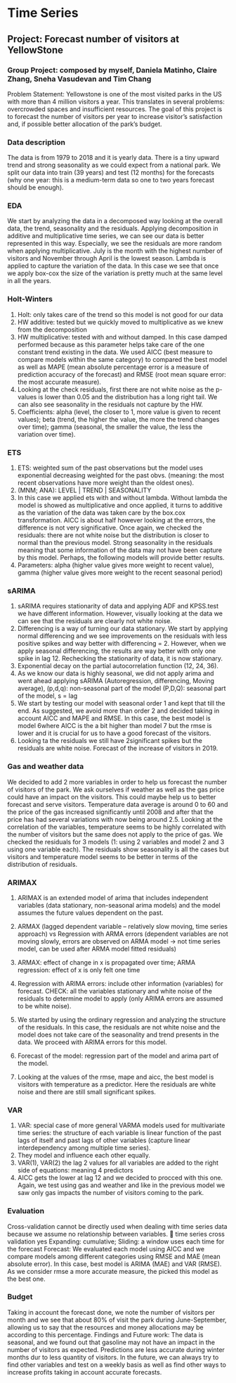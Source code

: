 # Time Series
## Project: Forecast number of visitors at YellowStone
### Group Project:  composed by myself, Daniela Matinho, Claire Zhang, Sneha Vasudevan and Tim Chang

Problem Statement: Yellowstone is one of the most visited parks in the US with more than 4 million visitors a year. This translates in several problems: overcrowded spaces and insufficient resources. The goal of this project is to forecast the number of visitors per year to increase visitor’s satisfaction and, if possible better allocation of the park’s budget.

### Data description
The data is from 1979 to 2018 and it is yearly data. There is a tiny upward trend and strong seasonality as we could expect from a national park. We split our data into train (39 years) and test (12 months) for the forecasts (why one year: this is a medium-term data so one to two years forecast should be enough).

### EDA
We start by analyzing the data in a decomposed way looking at the overall data, the trend, seasonality and the residuals. Applying decomposition in additive and multiplicative time series, we can see our data is better represented in this way. Especially, we see the residuals are more random when applying multiplicative. July is the month with the highest number of visitors and November through April is the lowest season. Lambda is applied to capture the variation of the data. In this case we see that once we apply box-cox the size of the variation is pretty much at the same level in all the years.

### Holt-Winters
1.	Holt: only takes care of the trend so this model is not good for our data
2.	HW additive: tested but we quickly moved to multiplicative as we knew from the decomposition
3.	 HW multiplicative: tested with and without damped. In this case damped performed because as this parameter helps take care of the one constant trend existing in the data. We used AICC (best measure to compare models within the same category) to compared the best model as well as MAPE (mean absolute percentage error is a measure of prediction accuracy of the forecast) and RMSE (root mean square error: the most accurate measure). 
4.	Looking at the check residuals, first there are not white noise as the p-values is lower than 0.05 and the distribution has a long right tail. We can also see seasonality in the residuals not capture by the HW.
5.	Coefficients: alpha (level, the closer to 1, more value is given to recent values); beta (trend, the higher the value, the more the trend changes over time); gamma (seasonal, the smaller the value, the less the variation over time).

### ETS
1.	ETS: weighted sum of the past observations but the model uses exponential decreasing weighted for the past obvs. (meaning: the most recent observations have more weight than the oldest ones).
2.	(MNM; ANA): LEVEL | TREND | SEASONALITY
3.	In this case we applied ets with and without lambda. Without lambda the model is showed as multiplicative and once applied, it turns to additive as the variation of the data was taken care by the box.cox transformation. AICC is about half however looking at the errors, the difference is not very significative. Once again, we checked the residuals: there are not white noise but the distribution is closer to normal than the previous model. Strong seasonality in the residuals meaning that some information of the data may not have been capture by this model. Perhaps, the following models will provide better results.
4.	Parameters: alpha (higher value gives more weight to recent value), gamma (higher value gives more weight to the recent seasonal period)

### sARIMA
1.	sARIMA requires stationarity of data and applying ADF and KPSS.test we have different information. However, visually looking at the data we can see that the residuals are clearly not white noise. 
2.	Differencing is a way of turning our data stationary. We start by applying normal differencing and we see improvements on the residuals with less positive spikes and way better with differencing = 2. However, when we apply seasonal differencing, the results are way better with only one spike in lag 12. Rechecking the stationarity of data, it is now stationary.
3.	Exponential decay on the partial autocorrelation function (12, 24, 36).
4.	 As we know our data is highly seasonal, we did not apply arima and went ahead applying sARIMA (Autoregression, differencing, Moving average), (p,d,q): non-seasonal part of the model (P,D,Q): seasonal part of the model, s = lag
5.	We start by testing our model with seasonal order 1 and kept that till the end. As suggested, we avoid more than order 2 and decided taking in account AICC and MAPE and RMSE. In this case, the best model is model 6where AICC is the a bit higher than model 7 but the rmse is lower and it is crucial for us to have a good forecast of the visitors.
6.	Looking ta the residuals we still have 2significant spikes but the residuals are white noise. Forecast of the increase of visitors in 2019.

### Gas and weather data
We decided to add 2 more variables in order to help us forecast the number of visitors of the park. We ask ourselves if weather as well as the gas price could have an impact on the visitors. This could maybe help us to better forecast and serve visitors. Temperature data average is around 0 to 60 and the price of the gas increased significantly until 2008 and after that the price has had several variations with now being around 2.5.
Looking at the correlation of the variables, temperature seems to be highly correlated with the number of visitors but the same does not apply to the price of gas. We checked the residuals for 3 models (1: using 2 variables and model 2 and 3 using one variable each). The residuals show seasonality is all the cases but visitors and temperature model seems to be better in terms of the distribution of residuals. 

### ARIMAX
1.	ARIMAX is an extended model of arima that includes independent variables (data stationary, non-seasonal arima models) and the model assumes the future values dependent on the past.
2.	ARMAX (lagged dependent variable – relatively slow moving, time series approach) vs Regression with ARMA errors (dependent variables are not moving slowly, errors are observed on ARMA model -> not time series model, can be used after ARMA model fitted residuals) 
3.	ARMAX: effect of change in x is propagated over time; ARMA regression: effect of x is only felt one time

4.	Regression with ARIMA errors: include other information (variables) for forecast. CHECK: all the variables stationary and white noise of the residuals to determine model to apply (only ARIMA errors are assumed to be white noise).
5.	We started by using the ordinary regression and analyzing the structure of the residuals. In this case, the residuals are not white noise and the model does not take care of the seasonality and trend presents in the data. We proceed with ARIMA errors for this model. 
6.	Forecast of the model: regression part of the model and arima part of the model.
7.	Looking at the values of the rmse, mape and aicc, the best model is visitors with temperature as a predictor. Here the residuals are white noise and there are still small significant spikes.

### VAR 
1.	VAR: special case of more general VARMA models used for multivariate time series: the structure of each variable is linear function of the past lags of itself and past lags of other variables (capture linear interdependency among multiple time series).
2.	They model and influence each other equally.
3.	VAR(1), VAR(2) the lag 2 values for all variables are added to the right side of equations: meaning 4 predictors
4.	AICC gets the lower at lag 12 and we decided to procced with this one. Again, we test using gas and weather and like in the previous model we saw only gas impacts the number of visitors coming to the park.

### Evaluation
Cross-validation cannot be directly used when dealing with time series data because we assume no relationship between variables.  time series cross validation yes
Expanding: cumulative; Sliding: a window uses each time for the forecast
Forecast: We evaluated each model using AICC and we compare models among different categories using RMSE and MAE (mean absolute error). In this case, best model is ARIMA (MAE) and VAR (RMSE). As we consider rmse a more accurate measure, the picked this model as the best one. 

### Budget
Taking in account the forecast done, we note the number of visitors per month and we see that about 80% of visit the park during June-September, allowing us to say that the resources and money allocations may be according to this percentage.
Findings and Future work: The data is seasonal, and we found out that gasoline may not have an impact in the number of visitors as expected. Predictions are less accurate during winter months dur to less quantity of visitors. In the future, we can always try to find other variables and test on a weekly basis as well as find other ways to increase profits taking in account accurate forecasts. 
